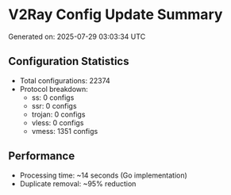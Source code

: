# V2Ray Config Update Summary
Generated on: 2025-07-29 03:03:34 UTC

## Configuration Statistics
- Total configurations: 22374
- Protocol breakdown:
  - ss: 0 configs
  - ssr: 0 configs
  - trojan: 0 configs
  - vless: 0 configs
  - vmess: 1351 configs

## Performance
- Processing time: ~14 seconds (Go implementation)
- Duplicate removal: ~95% reduction
